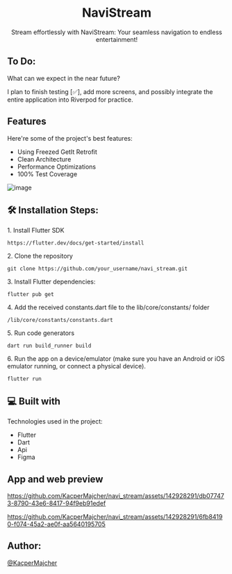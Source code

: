 <h1 align="center" id="title">NaviStream</h1>

<p align="center">Stream effortlessly with NaviStream: Your seamless navigation to endless entertainment!</p>

<h2> To Do:</h2>

<p>What can we expect in the near future?</p>

I plan to finish testing [✅], add more screens, and possibly integrate the entire application into Riverpod for practice.

<h2> Features</h2>

Here're some of the project's best features:


*   Using Freezed GetIt Retrofit
*   Clean Architecture
*   Performance Optimizations
*   100% Test Coverage
  
![image](https://github.com/KacperMajcher/navi_stream/assets/142928291/9109253e-be50-44c5-871b-eacbb0a5c0ce)

<h2>🛠️ Installation Steps:</h2>

<p>1. Install Flutter SDK</p>

```
https://flutter.dev/docs/get-started/install
```

<p>2. Clone the repository</p>

```
git clone https://github.com/your_username/navi_stream.git
```

<p>3. Install Flutter dependencies:</p>

```
flutter pub get
```

<p>4. Add the received constants.dart file to the lib/core/constants/ folder</p>

```
/lib/core/constants/constants.dart
```

<p>5. Run code generators</p>

```
dart run build_runner build
```

<p>6. Run the app on a device/emulator (make sure you have an Android or iOS emulator running, or connect a physical device).</p>

```
flutter run
```

<h2>💻 Built with</h2>

Technologies used in the project:

*   Flutter
*   Dart
*   Api
*   Figma

<h2> App and web preview </h2>

https://github.com/KacperMajcher/navi_stream/assets/142928291/db077473-8790-43e6-8417-94f9eb91edef

https://github.com/KacperMajcher/navi_stream/assets/142928291/6fb84190-f074-45a2-ae0f-aa5640195705

<h2> Author:</h2>

[@KacperMajcher](https://github.com/KacperMajcher)

